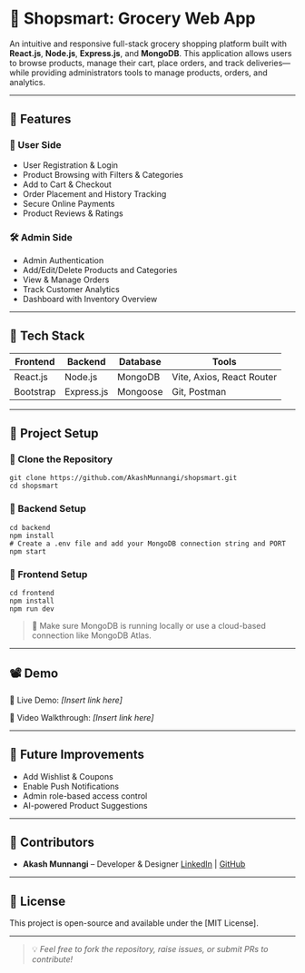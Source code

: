 # 🛒 Shopsmart: Grocery Web App

An intuitive and responsive full-stack grocery shopping platform built with **React.js**, **Node.js**, **Express.js**, and **MongoDB**. This application allows users to browse products, manage their cart, place orders, and track deliveries—while providing administrators tools to manage products, orders, and analytics.

---

## 📌 Features

### 👤 User Side

* User Registration & Login
* Product Browsing with Filters & Categories
* Add to Cart & Checkout
* Order Placement and History Tracking
* Secure Online Payments
* Product Reviews & Ratings

### 🛠️ Admin Side

* Admin Authentication
* Add/Edit/Delete Products and Categories
* View & Manage Orders
* Track Customer Analytics
* Dashboard with Inventory Overview

---

## 🚀 Tech Stack

| Frontend  | Backend    | Database | Tools                     |
| --------- | ---------- | -------- | ------------------------- |
| React.js  | Node.js    | MongoDB  | Vite, Axios, React Router |
| Bootstrap | Express.js | Mongoose | Git, Postman              |

---

## 🔧 Project Setup

### 📁 Clone the Repository

```
git clone https://github.com/AkashMunnangi/shopsmart.git
cd shopsmart
```

### 🔨 Backend Setup

```
cd backend
npm install
# Create a .env file and add your MongoDB connection string and PORT
npm start
```

### 🎨 Frontend Setup

```
cd frontend
npm install
npm run dev
```

> 📌 Make sure MongoDB is running locally or use a cloud-based connection like MongoDB Atlas.

---

## 📽️ Demo

🔗 Live Demo: *\[Insert link here]*

🎥 Video Walkthrough: *\[Insert link here]*

---

## 🧪 Future Improvements

* Add Wishlist & Coupons
* Enable Push Notifications
* Admin role-based access control
* AI-powered Product Suggestions

---

## 🤝 Contributors

* **Akash Munnangi** – Developer & Designer
  [LinkedIn](https://www.linkedin.com/in/akash-munnangi/) | [GitHub](https://github.com/AkashMunnangi)

---

## 📜 License

This project is open-source and available under the [MIT License].

---

> 💡 *Feel free to fork the repository, raise issues, or submit PRs to contribute!*
